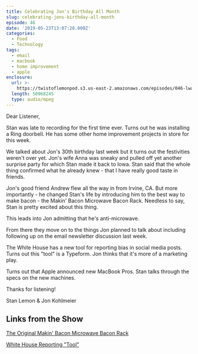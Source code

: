 ```yaml
---
title: Celebrating Jon's Birthday All Month
slug: celebrating-jons-birthday-all-month
episode: 46
date: '2019-05-23T13:07:28.000Z'
categories:
  - Food
  - Technology
tags:
  - email
  - macbook
  - home improvement
  - apple
enclosure:
  url: >-
    https://twistoflemonpod.s3.us-east-2.amazonaws.com/episodes/046-lwatol-20190523.mp3
  length: 50968245
  type: audio/mpeg
---
```


Dear Listener,

Stan was late to recording for the first time ever. Turns out he was installing a Ring doorbell. He has some other home improvement projects in store for this week.

We talked about Jon's 30th birthday last week but it turns out the festivities weren't over yet. Jon's wife Anna was sneaky and pulled off yet another surprise party for which Stan made it back to Iowa. Stan said that the whole thing confirmed what he already knew - that I have really good taste in friends.

Jon's good friend Andrew flew all the way in from Irvine, CA. But more importantly - he changed Stan's life by introducing him to the best way to make bacon - the Makin' Bacon Microwave Bacon Rack. Needless to say, Stan is pretty excited about this thing.

This leads into Jon admitting that he's anti-microwave.

From there they move on to the things Jon planned to talk about including following up on the email newsletter discussion last week.

The White House has a new tool for reporting bias in social media posts. Turns out this "tool" is a Typeform. Jon thinks that it's more of a marketing play.

Turns out that Apple announced new MacBook Pros. Stan talks through the specs on the new machines.

Thanks for listening!

Stan Lemon & Jon Kohlmeier

## Links from the Show

[The Original Makin' Bacon Microwave Bacon Rack](https://amzn.to/2Mfnna2)

[White House Reporting "Tool"](https://www.theverge.com/2019/5/15/18626785/white-house-trump-censorsip-tool-twitter-instagram-facebook-conservative-bias-social-media)
